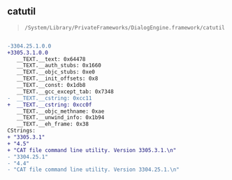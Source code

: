 ## catutil

> `/System/Library/PrivateFrameworks/DialogEngine.framework/catutil`

```diff

-3304.25.1.0.0
+3305.3.1.0.0
   __TEXT.__text: 0x64478
   __TEXT.__auth_stubs: 0x1660
   __TEXT.__objc_stubs: 0xe0
   __TEXT.__init_offsets: 0x8
   __TEXT.__const: 0x1db8
   __TEXT.__gcc_except_tab: 0x7348
-  __TEXT.__cstring: 0xcc11
+  __TEXT.__cstring: 0xcc0f
   __TEXT.__objc_methname: 0xae
   __TEXT.__unwind_info: 0x1b94
   __TEXT.__eh_frame: 0x38
CStrings:
+ "3305.3.1"
+ "4.5"
+ "CAT file command line utility. Version 3305.3.1.\n"
- "3304.25.1"
- "4.4"
- "CAT file command line utility. Version 3304.25.1.\n"

```
